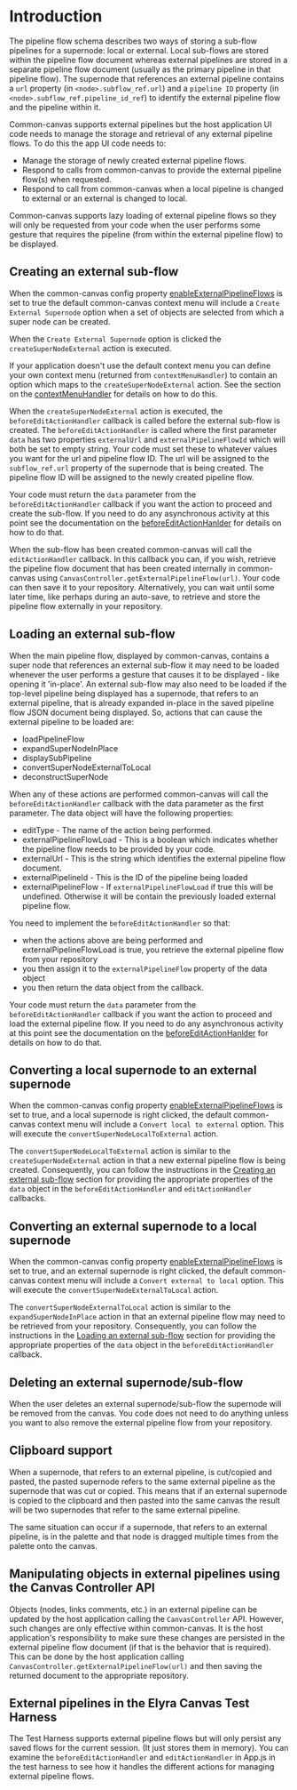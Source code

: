 # Introduction

The pipeline flow schema describes two ways of storing a sub-flow pipelines for a supernode: local or external. Local sub-flows are stored within the pipeline flow document whereas external pipelines are stored in a separate pipeline flow document (usually as the primary pipeline in that pipeline flow). The supernode that references an external pipeline contains a `url` property (in `<node>.subflow_ref.url`) and a `pipeline ID` property (in `<node>.subflow_ref.pipeline_id_ref`) to identify the external pipeline flow and the pipeline within it.

Common-canvas supports external pipelines but the host application UI code needs to manage the storage and retrieval of any external pipeline flows. To do this the app UI code needs to:
* Manage the storage of newly created external pipeline flows.
* Respond to calls from common-canvas to provide the external pipeline flow(s) when requested.
* Respond to call from common-canvas when a local pipeline is changed to external or an external is changed to local.

Common-canvas supports lazy loading of external pipeline flows so they will only be requested from your code when the user performs some gesture that requires the pipeline (from within the external pipeline flow) to be displayed.  

## Creating an external sub-flow
When the common-canvas config property [enableExternalPipelineFlows](/2.1-Config-Objects#enableexternalpipelineflows) is set to true the default common-canvas context menu will include a `Create External Supernode` option when a set of objects are selected from which a super node can be created. 

When the `Create External Supernode` option is clicked the `createSuperNodeExternal` action is executed. 

If your application doesn't use the default context menu you can define your own context menu (returned from `contextMenuHandler`) to contain an option which maps to the `createSuperNodeExternal` action. See the section on the [contextMenuHandler](/2.2-Common-Canvas-callbacks#contextmenuhandler) for details on how to do this.

When the `createSuperNodeExternal` action is executed, the `beforeEditActionHandler` callback is called before the external sub-flow is created. The `beforeEditActionHandler` is called where the first parameter `data` has two properties `externalUrl` and `externalPipelineFlowId` which will both be set to empty string.  Your code must set these to whatever values you want for the url and pipeline flow ID. The url will be assigned to the `subflow_ref.url` property of the supernode that is being created. The pipeline flow ID will be assigned to the newly created pipeline flow. 

Your code must return the `data` parameter from the `beforeEditActionHandler` callback if you want the action to proceed and create the sub-flow. If you need to do any asynchronous activity at this point see the documentation on the [beforeEditActionHanlder](/2.2-Common-Canvas-callbacks#beforeeditactionhandler) for details on how to do that.


When the sub-flow has been created common-canvas will call the `editActionHandler` callback. In this callback you can, if you wish, retrieve the pipeline flow document that has been created internally in common-canvas using `CanvasController.getExternalPipelineFlow(url)`. Your code can then save it to your repository. Alternatively, you can wait until some later time, like perhaps during an auto-save, to retrieve and store the pipeline flow externally in your repository.  

## Loading an external sub-flow
When the main pipeline flow, displayed by common-canvas, contains a super node that references an external sub-flow it may need to be loaded whenever the user performs a gesture that causes it to be displayed - like opening it 'in-place'. An external sub-flow may also need to be loaded if the top-level pipeline being displayed has a supernode, that refers to an external pipeline, that is already expanded in-place in the saved pipeline flow JSON document being displayed. So, actions that can cause the external pipeline to be loaded are:

* loadPipelineFlow
* expandSuperNodeInPlace
* displaySubPipeline
* convertSuperNodeExternalToLocal
* deconstructSuperNode

When any of these actions are performed common-canvas will call the `beforeEditActionHandler` callback with the data parameter as the first parameter. The data object will have the following properties:
* editType - The name of the action being performed.
* externalPipelineFlowLoad - This is a boolean which indicates whether the pipeline flow needs to be provided by your code.
* externalUrl - This is the string which identifies the external pipeline flow document.
* externalPipelineId - This is the ID of the pipeline being loaded
* externalPipelineFlow - If `externalPipelineFlowLoad` if true this will be undefined. Otherwise it will be contain the previously loaded external pipeline flow.
 
You need to implement the `beforeEditActionHandler` so that: 
* when the actions above are being performed and externalPipelineFlowLoad is true, you retrieve the external pipeline flow from your repository
* you then assign it to the `externalPipelineFlow` property of the data object
* you then return the data object from the callback.

Your code must return the `data` parameter from the `beforeEditActionHandler` callback if you want the action to proceed and load the external pipeline flow. If you need to do any asynchronous activity at this point see the documentation on the [beforeEditActionHanlder](/2.2-Common-Canvas-callbacks#beforeeditactionhandler) for details on how to do that.

## Converting a local supernode to an external supernode
When the common-canvas config property [enableExternalPipelineFlows](/2.1-Config-Objects#enableexternalpipelineflows) is set to true, and a local supernode is right clicked, the default common-canvas context menu will include a `Convert local to external` option.  This will execute the `convertSuperNodeLocalToExternal` action. 

The `convertSuperNodeLocalToExternal` action is similar to the `createSuperNodeExternal` action in that a new external pipeline flow is being created. Consequently, you can follow the instructions in the [Creating an external sub-flow](/2.9-External-Subflows-support#creating-an-external-sub-flow) section for providing the appropriate properties of the `data` object in the `beforeEditActionHandler` and `editActionHandler` callbacks.

## Converting an external supernode to a local supernode
When the common-canvas config property [enableExternalPipelineFlows](/2.1-Config-Objects#enableexternalpipelineflows) is set to true, and an external supernode is right clicked, the default common-canvas context menu will include a `Convert external to local` option.  This will execute the `convertSuperNodeExternalToLocal` action. 

The `convertSuperNodeExternalToLocal` action is similar to the `expandSuperNodeInPlace` action in that an external pipeline flow may need to be retrieved from your repository. Consequently, you can follow the instructions in the [Loading an external sub-flow](/2.9-External-Subflows-support#loading-an-external-sub-flow) section for providing the appropriate properties of the `data` object in the `beforeEditActionHandler` callback.

## Deleting an external supernode/sub-flow 
When the user deletes an external supernode/sub-flow the supernode will be removed from the canvas. You code does not need to do anything unless you want to also remove the external pipeline flow from your repository. 

## Clipboard support 
When a supernode, that refers to an external pipeline, is cut/copied and pasted, the pasted supernode refers to the same external pipeline as the supernode that was cut or copied. This means that if an external supernode is copied to the clipboard and then pasted into the same canvas the result will be two supernodes that refer to the same external pipeline.  

The same situation can occur if a supernode, that refers to an external pipeline, is in the palette and that node is dragged multiple times from the palette onto the canvas.

## Manipulating objects in external pipelines using the Canvas Controller API
Objects (nodes, links comments, etc.) in an external pipeline can be updated by the host application calling the `CanvasController` API. However, such changes are only effective within common-canvas. It is the host application's responsibility to make sure these changes are persisted in the external pipeline flow document (if that is the behavior that is required). This can be done by the host application calling `CanvasController.getExternalPipelineFlow(url)` and then saving the returned document to the appropriate repository.

## External pipelines in the Elyra Canvas Test Harness
The Test Harness supports external pipeline flows but will only persist any saved flows for the current session. (It just stores them in memory).  You can examine the `beforeEditActionHandler` and `editActionHandler` in App.js in the test harness to see how it handles the different actions for managing external pipeline flows. 